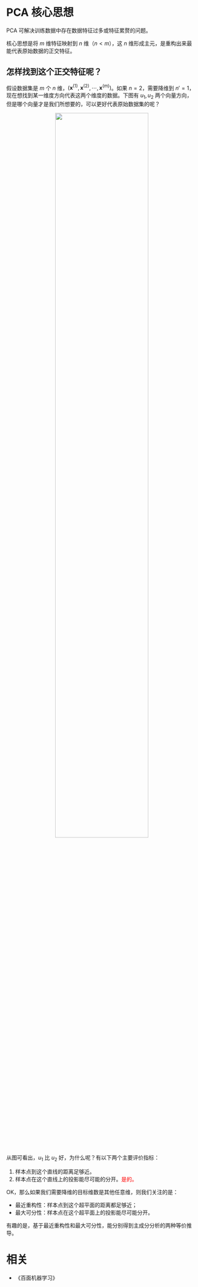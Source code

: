 

# PCA 核心思想

​PCA 可解决训练数据中存在数据特征过多或特征累赘的问题。

核心思想是将 $m$ 维特征映射到 $n$ 维（$n < m$），这 $n$ 维形成主元，是重构出来最能代表原始数据的正交特征。

## 怎样找到这个正交特征呢？

假设数据集是 $m$ 个 $n$ 维，$(\boldsymbol x^{(1)}, \boldsymbol x^{(2)}, \cdots, \boldsymbol x^{(m)})$。如果 $n=2$，需要降维到 $n'=1$，现在想找到某一维度方向代表这两个维度的数据。下图有 $u_1, u_2$ 两个向量方向，但是哪个向量才是我们所想要的，可以更好代表原始数据集的呢？

<p align="center">
    <img width="70%" height="70%" src="http://images.iterate.site/blog/image/20190722/4x9JJbBcxXPG.png?imageslim">
</p>


从图可看出，$u_1$ 比 $u_2$ 好，为什么呢？有以下两个主要评价指标：

1. 样本点到这个直线的距离足够近。
2. 样本点在这个直线上的投影能尽可能的分开。<span style="color:red;">是的。</span>

OK，那么如果我们需要降维的目标维数是其他任意维，则我们关注的是：


- 最近重构性：样本点到这个超平面的距离都足够近；
- 最大可分性：样本点在这个超平面上的投影能尽可能分开。

有趣的是，基于最近重构性和最大可分性，能分别得到主成分分析的两种等价推导。




# 相关

- 《百面机器学习》
